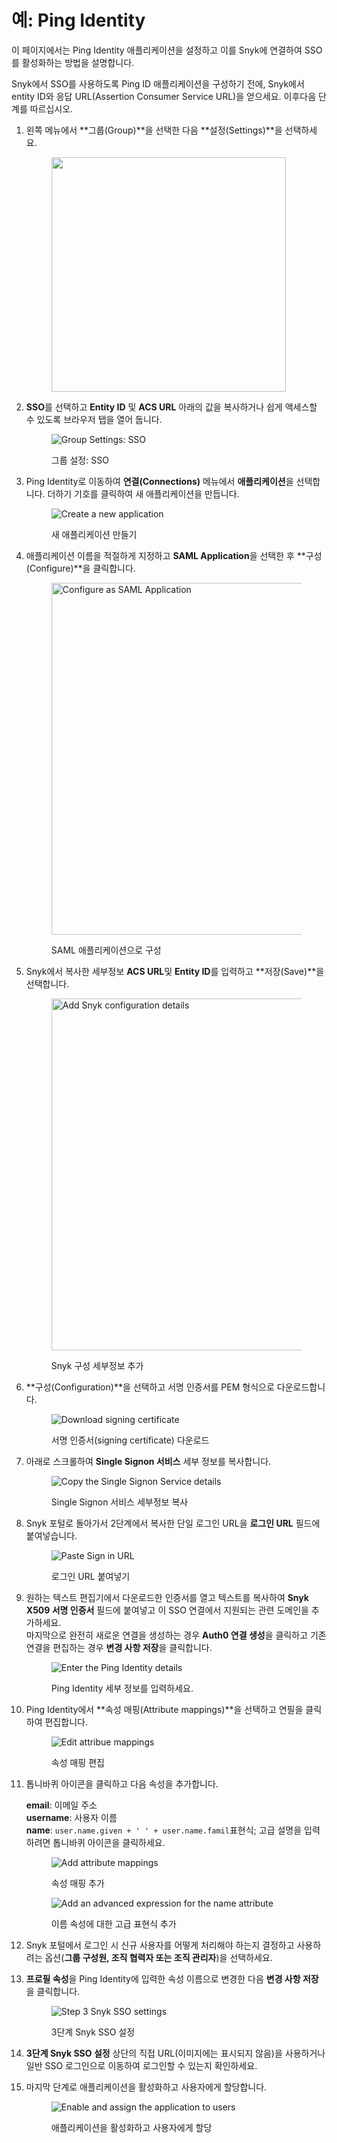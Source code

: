 # 예: Ping Identity

이 페이지에서는 Ping Identity 애플리케이션을 설정하고 이를 Snyk에 연결하여 SSO를 활성화하는 방법을 설명합니다.

Snyk에서 SSO를 사용하도록 Ping ID 애플리케이션을 구성하기 전에, Snyk에서 entity ID와 응답 URL(Assertion Consumer Service URL)을 얻으세요. 이후다음 단계를 따르십시오.

1.  왼쪽 메뉴에서 **그룹(Group)**을 선택한 다음 **설정(Settings)**을 선택하세요.

    <figure><img src="../../../.gitbook/assets/Screenshot 2023-09-05 at 10.54.23 AM.png" alt="" width="375"><figcaption></figcaption></figure>
2.  **SSO**를 선택하고 **Entity ID** 및 **ACS URL** 아래의 값을 복사하거나 쉽게 액세스할 수 있도록 브라우저 탭을 열어 둡니다.

    <figure><img src="../../../.gitbook/assets/2 (1) (1) (1) (1).png" alt="Group Settings: SSO"><figcaption><p>그룹 설정: SSO</p></figcaption></figure>
3.  Ping Identity로 이동하여 **연결(Connections)** 메뉴에서 **애플리케이션**을 선택합니다. 더하기 기호를 클릭하여 새 애플리케이션을 만듭니다.

    <figure><img src="../../../.gitbook/assets/1 (2) (1).png" alt="Create a new application"><figcaption><p>새 애플리케이션 만들기</p></figcaption></figure>
4.  애플리케이션 이름을 적절하게 지정하고 **SAML Application**을 선택한 후 **구성(Configure)**을 클릭합니다.

    <figure><img src="../../../.gitbook/assets/2 (1).png" alt="Configure as SAML Application" width="563"><figcaption><p>SAML 애플리케이션으로 구성</p></figcaption></figure>
5.  Snyk에서 복사한 세부정보 **ACS URL**및 **Entity ID**를 입력하고 **저장(Save)**을 선택합니다.

    <figure><img src="../../../.gitbook/assets/3.png" alt="Add Snyk configuration details" width="563"><figcaption><p>Snyk 구성 세부정보 추가</p></figcaption></figure>
6.  **구성(Configuration)**을 선택하고 서명 인증서를 PEM 형식으로 다운로드합니다.

    <figure><img src="../../../.gitbook/assets/4 (1) (1).png" alt="Download signing certificate"><figcaption><p>서명 인증서(signing certificate) 다운로드</p></figcaption></figure>
7.  아래로 스크롤하여 **Single Signon 서비스** 세부 정보를 복사합니다.

    <figure><img src="../../../.gitbook/assets/5 (2).png" alt="Copy the Single Signon Service details"><figcaption><p>Single Signon 서비스 세부정보 복사</p></figcaption></figure>
8.  Snyk 포털로 돌아가서 2단계에서 복사한 단일 로그인 URL을 **로그인 URL** 필드에 붙여넣습니다.

    <figure><img src="../../../.gitbook/assets/single-sign-on-URL-field.png" alt="Paste Sign in URL"><figcaption><p>로그인 URL 붙여넣기</p></figcaption></figure>
9.  원하는 텍스트 편집기에서 다운로드한 인증서를 열고 텍스트를 복사하여 **Snyk X509 서명 인증서** 필드에 붙여넣고 이 SSO 연결에서 지원되는 관련 도메인을 추가하세요.\
    마지막으로 완전히 새로운 연결을 생성하는 경우 **Auth0 연결 생성**을 클릭하고 기존 연결을 편집하는 경우 **변경 사항 저장**을 클릭합니다.

    <figure><img src="../../../.gitbook/assets/Screenshot 2023-09-05 at 11.01.53 AM.png" alt="Enter the Ping Identity details"><figcaption><p>Ping Identity 세부 정보를 입력하세요.</p></figcaption></figure>
10. Ping Identity에서 **속성 매핑(Attribute mappings)**을 선택하고 연필을 클릭하여 편집합니다.

    <figure><img src="../../../.gitbook/assets/6 (3) (1).png" alt="Edit attribue mappings"><figcaption><p>속성 매핑 편집</p></figcaption></figure>
11. 톱니바퀴 아이콘을 클릭하고 다음 속성을 추가합니다.

    **email**: 이메일 주소\
    **username**: 사용자 이름\
    **name**: `user.name.given + ' ' + user.name.famil`표현식; 고급 설명을 입력하려면 톱니바퀴 아이콘을 클릭하세요.

    <figure><img src="../../../.gitbook/assets/7 (2) (1).png" alt="Add attribute mappings"><figcaption><p>속성 매핑 추가</p></figcaption></figure>

    <figure><img src="../../../.gitbook/assets/8 (2) (1).png" alt="Add an advanced expression for the name attribute"><figcaption><p>이름 속성에 대한 고급 표현식 추가</p></figcaption></figure>
12. Snyk 포털에서 로그인 시 신규 사용자를 어떻게 처리해야 하는지 결정하고 사용하려는 옵션(**그룹 구성원, 조직 협력자 또는 조직 관리자**)을 선택하세요.
13. **프로필 속성**을 Ping Identity에 입력한 속성 이름으로 변경한 다음 **변경 사항 저장**을 클릭합니다.

    <figure><img src="../../../.gitbook/assets/Screenshot 2023-09-05 at 11.07.37 AM.png" alt="Step 3 Snyk SSO settings"><figcaption><p>3단계 Snyk SSO 설정</p></figcaption></figure>
14. **3단계 Snyk SSO 설정** 상단의 직접 URL(이미지에는 표시되지 않음)을 사용하거나 일반 SSO 로그인으로 이동하여 로그인할 수 있는지 확인하세요.
15. 마지막 단계로 애플리케이션을 활성화하고 사용자에게 할당합니다.

    <figure><img src="../../../.gitbook/assets/10 (1) (1).png" alt="Enable and assign the application to users"><figcaption><p>애플리케이션을 활성화하고 사용자에게 할당</p></figcaption></figure>
